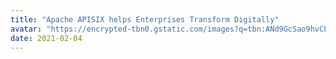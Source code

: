 ```yaml
---
title: "Apache APISIX helps Enterprises Transform Digitally"
avatar: "https://encrypted-tbn0.gstatic.com/images?q=tbn:ANd9GcSao9hvCLqBfgE5WDNqILk4MZJA00YvgvhFpQ&usqp=CAU"
date: 2021-02-04
---  
```


<script>
window.location.href = "/zh/blog/apache-apisix-helps-enterprises-transform-digitally"
</script>
